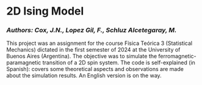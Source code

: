 # 2D Ising Model
### _Authors: Cox, J.N., Lopez Gil, F., Schluz Alcetegaray, M._

This project was an assignment for the course Física Teórica 3 (Statistical Mechanics) dictated in the first semester of 2024 at the
University of Buenos Aires (Argentina). The objective was to simulate the ferromagnetic-paramagnetic transition of a 2D spin system.
The code is self-explained (in Spanish): covers some theoretical aspects and observations are made about the simulation results. An English version is on the way.
